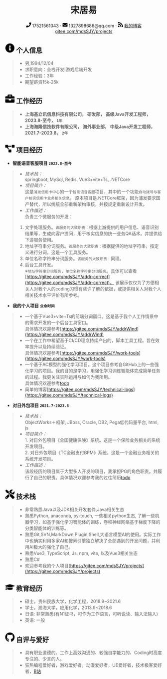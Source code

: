 <h1 style="text-align: center">宋居易</h1>


<div style="text-align: center">
<span>
<img src="assets/phone-solid.svg" width="16" alt="电话">
17521561043
</span>
·
<span>
<img src="assets/envelope-solid.svg" width="16" alt="邮箱">
1327898686@qq.com
</span>
·
<span>
<img src="assets/rss-solid.svg" width="16" alt="博客">
<a href="https://gitee.com/mdsSJY/projects">我的博客</a>
<a href="https://gitee.com/mdsSJY/projects">gitee.com/mdsSJY/projects</a>
</span>

</div> 


## <img src="assets/info-circle-solid.svg" width="30px"> 个人信息
> - 男,1994/12/04
> - 求职意向：全栈开发|游戏后端开发
> - 工作经验：3年
> - 期望薪资15k-25k

## <img src="assets/briefcase-solid.svg" width="30px"> 工作经历

> - **上海基立讯信息科技有限公司， 研发部， 高级Java开发工程师， 2023.8-至今， `1年`**
> - **上海海隆信技软件有限公司， 海外事业部， 中级Java开发工程师， 2021.7-2023.8， `2年`**


## <img src="assets/project-diagram-solid.svg" width="30px"> 项目经历
- **智能语音客服项目 `2023.8-至今`**  
>   * *技术栈：*   
    springboot, MySql, Redis, Vue3+vite+Ts, .NETCore 
>  * _项目简介：_  
    这是`浦发信用卡中心`的一个`智能语音客服`项目，其中的一个功能`自动拨号与客户核实信用卡业务相关信息`。
  原本项目是.NETCore框架，因为浦发要求国产替代，所以统统全部重新架构审核，并按规定重新设计开发。
>  * _工作描述：_  
    负责三个微服务的开发：  
>   1. 文字处理服务。`该服务的大致职责：`根据上游提供的用户信息、语音识别结果等，生成向客户提问，用于核实信息的统一业务QA话术。并提供给下游服务使用。
>   2. 地址字符串分词服务。`该服务的大致职责：`根据提供的地址字符串，按定义进行分词。这是一个工具服务。
>   3. 单位名称字符串分词服务。`该服务的大致职责：`同理。  
>   4. 后台工具开发。  
 ※`地址字符串分词服务`，`单位名称字符串分词服务`。具体可以查看[https://gitee.com/mdsSJY/addr-correct](https://gitee.com/mdsSJY/addr-correct)。
  该展示仅仅为了方便相关人对我个人的coding习惯有些许了解的依据，或提供相关人对我个人相关技术水平评价有所参考。  

- **我的个人项目 `业余时间`**  
>  * 一个基于Vue3+vite+Ts的前端分词窗口。这是基于我个人工作情景中的需求开发的一个后台工具窗口。  
    具体情况欢迎参考[https://gitee.com/mdsSJY/addrWind](https://gitee.com/mdsSJY/addrWind)
>  * 一个在工作中希望基于CI/CD理念持续产出的，脚本工具工程。旨在效率提升以及持续验证。  
    具体情况欢迎参考[https://gitee.com/mdsSJY/work-tools](https://gitee.com/mdsSJY/work-tools)
>  * 一个基于AC模型的强化学习项目。这个项目参考自GitHub上的一些强化学习的项目。我的目的是学习，用强化学习训练智能体完成简单任务的过程。我更关注实际运用与如何为我所用。  
    具体情况欢迎参考[todo](todo)
>  * 简单的博客[https://gitee.com/mdsSJY/technical-logs](https://gitee.com/mdsSJY/technical-logs)

- **对日外包项目 `2021.7-2023.8`**
>  * *技术栈：*  
    ObjectWorks＋框架, JBoss, Oracle, DB2, Pega低代码量平台, html, js
>  * _项目简介：_   
    1. 对日外包项目《全国健康保険》系统。这是一个保险业务相关的系统开发项目。  
    2. 对日外包项目《TC金融支付BPM》系统。这是一个金融业务相关的系统开发项目。
>  * _工作描述：_  
    该段经历的项目属于大型多人开发的项目，我承担PG的角色职责。并履行了自己的职责。具体情况欢迎参考我的过往简历[todo](todo)


## <img src="assets/tools-solid.svg" width="30px"> 技术栈
> - 非常熟悉Java以及JDK相关开发套件,Java相关生态
> - 熟悉Python, anaconda, py-touch, 一些相关python生态, 了解一些机器学习，如基于强化学习智能体的训练，卷积神经网络基于梯度下降的分类智能体的训练等。
> - 熟悉Git,SVN,MarkDown,Plugin,Shell,大语言模型AI的使用。实际工作中也确实利用多家AI和搜索引擎独立解决了全部遇到的开发问题，并利用AI极大的强化了自己。
> - 熟悉Vue3, TypeScript, Js, npm, vite, 以及Vue3相关生态
> - 熟悉C#
> - 欢迎参考我的个人项目[https://gitee.com/mdsSJY/projects](https://gitee.com/mdsSJY/projects)

## <img src="assets/graduation-cap-solid.svg" width="30px"> 教育经历
> - 硕士，贵州民族大学，化学工程，2018.9~2021.6
> - 学士，渤海大学，应用化学，2013.9~2018.6
> - 日语: 非常熟悉(有N1证书，可作为工作语言，可听说读、输入法输入)
> - 英语: 一般  
  
## <img src="assets/github-brands.svg" width="30px"> 自评与爱好  

> - 具有职业道德的、工作上高效沟通的、较强自学能力的、Coding时高度专注的、少言的人。
> - 狂热编程爱好者，游戏爱好者，动漫爱好者，UE爱好者，技术极客爱好者，[B站](https://space.bilibili.com/1953921)